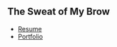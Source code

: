 ## The Sweat of My Brow 
- [Resume](https://drive.google.com/uc?export=download&id=1u3uOKkyey2gYFC-qrS5j3RqqyuohikbI)
- [Portfolio](https://drive.google.com/uc?export=download&id=1djc2AikseKcvHwz7a3MkobtHiKplL81s) 
